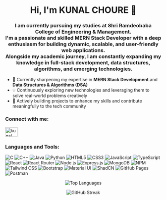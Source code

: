 <h1 align="center">Hi, I'm KUNAL CHOURE 👋</h1>
<h3 align="center">
  I am currently pursuing my studies at Shri Ramdeobaba College of Engineering & Management. <br />
  I'm a passionate and skilled MERN Stack Developer with a deep enthusiasm for building dynamic, scalable, and user-friendly web applications.<br />
  Alongside my academic journey, I am constantly expanding my knowledge in full-stack development, data structures, algorithms, and emerging technologies.
</h3>

- 🌱 Currently sharpening my expertise in **MERN Stack Development** and **Data Structures & Algorithms (DSA)**
- 💡 Continuously exploring new technologies and leveraging them to solve real-world problems creatively
- 🚀 Actively building projects to enhance my skills and contribute meaningfully to the tech community

<h3 align="left">Connect with me:</h3>
<p align="left">
  <a href="https://linkedin.com/in/kunal-choure" target="_blank">
    <img align="center" src="https://raw.githubusercontent.com/rahuldkjain/github-profile-readme-generator/master/src/images/icons/Social/linked-in-alt.svg" alt="kunal choure" height="30" width="40" />
  </a>
</p>

<h3 align="left">Languages and Tools:</h3>
<p align="left">
  <img src="https://img.shields.io/badge/C-%2300599C.svg?style=for-the-badge&logo=c&logoColor=white" alt="C" />
  <img src="https://img.shields.io/badge/C%2B%2B-%2300599C.svg?style=for-the-badge&logo=c%2B%2B&logoColor=white" alt="C++" />
  <img src="https://img.shields.io/badge/Java-%23ED8B00.svg?style=for-the-badge&logo=java&logoColor=white" alt="Java" />
  <img src="https://img.shields.io/badge/Python-%233776AB.svg?style=for-the-badge&logo=python&logoColor=white" alt="Python" />
  <img src="https://img.shields.io/badge/HTML5-%23E34F26.svg?style=for-the-badge&logo=html5&logoColor=white" alt="HTML5" />
  <img src="https://img.shields.io/badge/CSS3-%231572B6.svg?style=for-the-badge&logo=css3&logoColor=white" alt="CSS3" />
  <img src="https://img.shields.io/badge/JavaScript-%23F7DF1E.svg?style=for-the-badge&logo=javascript&logoColor=black" alt="JavaScript" />
  <img src="https://img.shields.io/badge/TypeScript-%23007ACC.svg?style=for-the-badge&logo=typescript&logoColor=white" alt="TypeScript" />
  <img src="https://img.shields.io/badge/React-%2361DAFB.svg?style=for-the-badge&logo=react&logoColor=white" alt="React" />
  <img src="https://img.shields.io/badge/React_Router-%23CA4245.svg?style=for-the-badge&logo=react-router&logoColor=white" alt="React Router" />
  <img src="https://img.shields.io/badge/Node.js-%23339933.svg?style=for-the-badge&logo=node.js&logoColor=white" alt="Node.js" />
  <img src="https://img.shields.io/badge/Express.js-%23000000.svg?style=for-the-badge&logo=express&logoColor=white" alt="Express.js" />
  <img src="https://img.shields.io/badge/MongoDB-%2347A248.svg?style=for-the-badge&logo=mongodb&logoColor=white" alt="MongoDB" />
  <img src="https://img.shields.io/badge/NPM-%23CB3837.svg?style=for-the-badge&logo=npm&logoColor=white" alt="NPM" />
  <img src="https://img.shields.io/badge/Tailwind%20CSS-%2338B2AC.svg?style=for-the-badge&logo=tailwind-css&logoColor=white" alt="Tailwind CSS" />
  <img src="https://img.shields.io/badge/Bootstrap-%23563D7C.svg?style=for-the-badge&logo=bootstrap&logoColor=white" alt="Bootstrap" />
  <img src="https://img.shields.io/badge/Material%20UI-%230081CB.svg?style=for-the-badge&logo=mui&logoColor=white" alt="Material UI" />
  <img src="https://img.shields.io/badge/ShadCN-%23000000.svg?style=for-the-badge" alt="ShadCN" />
  <img src="https://img.shields.io/badge/GitHub%20Pages-121013?style=for-the-badge&logo=github&logoColor=white" alt="GitHub Pages" />
  <img src="https://img.shields.io/badge/Postman-%23FF6C37.svg?style=for-the-badge&logo=postman&logoColor=white" alt="Postman" />
</p>

<p align="center">
  <img src="https://github-readme-stats.vercel.app/api/top-langs/?username=kunalchoure&layout=compact&theme=react" alt="Top Languages" />
</p>

<p align="center">
  <img src="https://github-readme-streak-stats.herokuapp.com?user=kunalchoure&theme=react" alt="GitHub Streak" />
</p>
